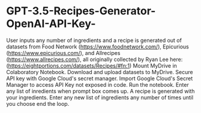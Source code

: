 # GPT-3.5-Recipes-Generator-OpenAI-API-Key-
User inputs any number of ingredients and a recipe is generated out of datasets from Food Network (https://www.foodnetwork.com/), Epicurious (https://www.epicurious.com/), and Allrecipes (https://www.allrecipes.com/), all originally collected by Ryan Lee here: (https://eightportions.com/datasets/Recipes/#fn:1)
Mount MyDrive in Colaboratory Notebook.
Download and upload datasets to MyDrive.
Secure API key with Google Cloud's secret manager.
Import Google Cloud's Secret Manager to access API Key not exposed in code.
Run the notebook.
Enter any list of inredients when prompt box comes up. A recipe is generated with your ingredients. Enter any new list of ingredients any number of times until you choose end the loop.
